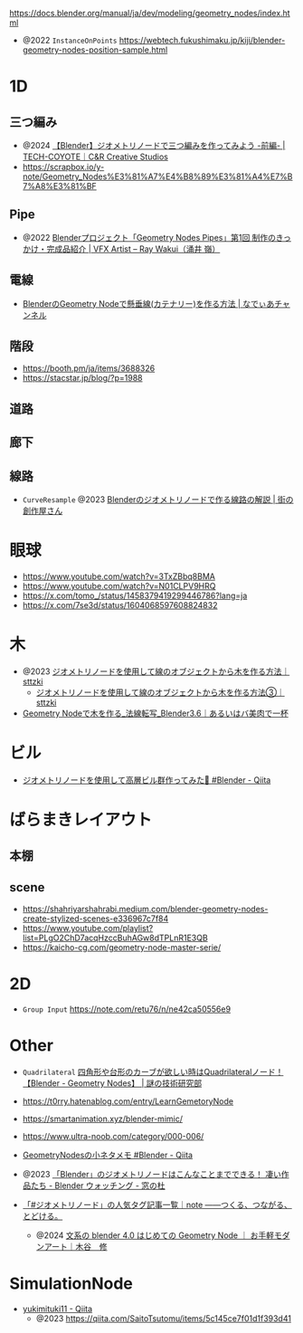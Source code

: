 https://docs.blender.org/manual/ja/dev/modeling/geometry_nodes/index.html

- @2022 `InstanceOnPoints` https://webtech.fukushimaku.jp/kiji/blender-geometry-nodes-position-sample.html

# 1D

## 三つ編み

- @2024 [【Blender】ジオメトリノードで三つ編みを作ってみよう -前編- | TECH-COYOTE｜C&amp;R Creative Studios](https://3d.crdg.jp/tech/archives/4237)
- https://scrapbox.io/y-note/Geometry_Nodes%E3%81%A7%E4%B8%89%E3%81%A4%E7%B7%A8%E3%81%BF

## Pipe

- @2022 [Blenderプロジェクト「Geometry Nodes Pipes」第1回 制作のきっかけ・完成品紹介 | VFX Artist &#8211; Ray Wakui（涌井 嶺）](https://www.raywakui.com/blog/blender/blender-geometry-nodes-pipes01.html)

## 電線

- [BlenderのGeometry Nodeで懸垂線(カテナリー)を作る方法 | なでぃあチャンネル](https://kurokinadir.com/create_catenary_with_geometry_node/)

## 階段

- https://booth.pm/ja/items/3688326
- https://stacstar.jp/blog/?p=1988

## 道路

## 廊下

## 線路

- `CurveResample` @2023 [Blenderのジオメトリノードで作る線路の解説 | 街の創作屋さん](https://sousakuyasan.jp/blender_rail_geometory/)

# 眼球

- https://www.youtube.com/watch?v=3TxZBbq8BMA
- https://www.youtube.com/watch?v=N01CLPV9HRQ
- https://x.com/tomo_/status/1458379419299446786?lang=ja
- https://x.com/7se3d/status/1604068597608824832

# 木

- @2023 [ジオメトリノードを使用して線のオブジェクトから木を作る方法｜sttzki](https://note.com/st_tzki/n/n7682ea1b5fdf)
  - [ジオメトリノードを使用して線のオブジェクトから木を作る方法③｜sttzki](https://note.com/st_tzki/n/n54a3fb5dc5c0)
- [Geometry Nodeで木を作る\_法線転写\_Blender3.6｜あるいはバ美肉で一杯](https://note.com/whomantue/n/nd532d87dfe32)

# ビル

- [ジオメトリノードを使用して高層ビル群作ってみた🌃 #Blender - Qiita](https://qiita.com/sato-ay/items/156f9f70e7608a28ea92)

# ばらまきレイアウト

## 本棚

## scene

- https://shahriyarshahrabi.medium.com/blender-geometry-nodes-create-stylized-scenes-e336967c7f84
- https://www.youtube.com/playlist?list=PLgO2ChD7acqHzccBuhAGw8dTPLnR1E3QB
- https://kaicho-cg.com/geometry-node-master-serie/

# 2D

- `Group Input` https://note.com/retu76/n/ne42ca50556e9

# Other

- `Quadrilateral` [四角形や台形のカーブが欲しい時はQuadrilateralノード！【Blender - Geometry Nodes】 | 謎の技術研究部](https://www.ultra-noob.com/blog/2023/29/)
- https://t0rry.hatenablog.com/entry/LearnGemetoryNode
- https://smartanimation.xyz/blender-mimic/
- https://www.ultra-noob.com/category/000-006/

- [GeometryNodesの小ネタメモ #Blender - Qiita](https://qiita.com/metaaa/items/3695d402ab8543b3955e)

- @2023 [「Blender」のジオメトリノードはこんなことまでできる！ 凄い作品たち - Blender ウォッチング - 窓の杜](https://forest.watch.impress.co.jp/docs/serial/blenderwthing/1469889.html)
- [「#ジオメトリノード」の人気タグ記事一覧｜note ――つくる、つながる、とどける。](https://note.com/hashtag/%E3%82%B8%E3%82%AA%E3%83%A1%E3%83%88%E3%83%AA%E3%83%8E%E3%83%BC%E3%83%89)
  - @2024 [文系の blender 4.0 はじめての Geometry Node ｜ お手軽モダンアート｜木谷　修](https://note.com/kitaniosam/n/ne156f4aaa0e2)

# SimulationNode

- [yukimituki11 - Qiita](https://qiita.com/yukimituki11)
  - @2023 https://qiita.com/SaitoTsutomu/items/5c145ce7f01d1f393d41
